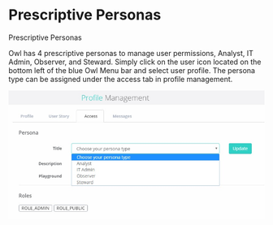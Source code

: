 # Prescriptive Personas

Prescriptive Personas

Owl has 4 prescriptive personas to manage user permissions, Analyst, IT Admin, Observer, and Steward. Simply click on the user icon located on the bottom left of the blue Owl Menu bar and select user profile. The persona type can be assigned under the access tab in profile management.

![](<../../../../.gitbook/assets/Profile Management.jpg>)

